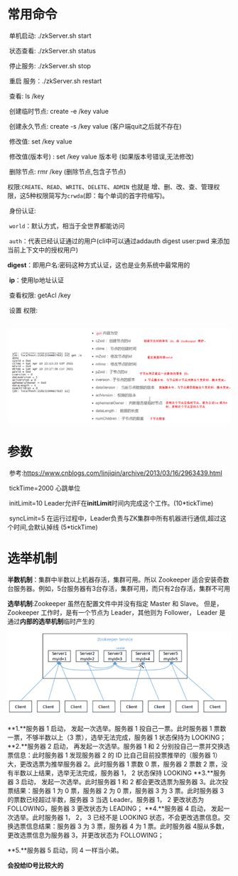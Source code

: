 # 常用命令

​	单机启动:   ./zkServer.sh  start

​	状态查看: ./zkServer.sh   status

​	停止服务: ./zkServer.sh stop

​	重启 服务：./zkServer.sh restart



​	查看:   ls /key

​	创建临时节点: create -e  /key  value

​	创建永久节点: create -s /key value   (客户端quit之后就不存在)

​	修改值:  set /key   value

​	修改值(版本号) :  set /key value  版本号   (如果版本号错误,无法修改)

​	删除节点:  rmr /key  (删除节点,包含子节点)

   权限:`CREATE`、`READ`、`WRITE`、`DELETE`、`ADMIN` 也就是 增、删、改、查、管理权限，这5种权限简写为`crwda`(即：每个单词的首字符缩写)。

​	身份认证:

​	 `world`：默认方式，相当于全世界都能访问

​	`auth`：代表已经认证通过的用户(cli中可以通过addauth digest user:pwd 来添加当前上下文中的授权用户)

​	**digest**：即用户名:密码这种方式认证，这也是业务系统中最常用的

​     **ip**：使用Ip地址认证

​	查看权限:  getAcl  /key

​	设置 权限: 



​	![1618571729740](zk.assets/1618571729740.png)



# 参数

​			参考:https://www.cnblogs.com/linjiqin/archive/2013/03/16/2963439.html

​		tickTime=2000		心跳单位

​		initLimit=10			Leader允许F在**initLimit**时间内完成这个工作。(10*tickTime)

​		syncLimit=5			在运行过程中，Leader负责与ZK集群中所有机器进行通信,超过这个时间,会默认掉线										(5*tickTime)



# 选举机制

**半数机制**：集群中半数以上机器存活，集群可用。所以 Zookeeper 适合安装奇数台服务器。例如，5台服务器有3台存活，集群可用，而只有2台存活，集群不可用

**选举机制**:Zookeeper 虽然在配置文件中并没有指定 Master 和 Slave。 但是， Zookeeper 工作时，是有一个节点为 Leader，其他则为 Follower， Leader 是通过**内部的选举机制**临时产生的

![1618147573065](zk.assets/1618147573065.png)

**1.**服务器 1 启动， 发起一次选举。服务器 1 投自己一票。此时服务器 1 票数一票，不够半数以上（3 票），选举无法完成，服务器 1 状态保持为 LOOKING；
**2.**服务器 2 启动， 再发起一次选举。服务器 1 和 2 分别投自己一票并交换选票信息：此时服务器 1 发现服务器 2 的 ID 比自己目前投票推举的（服务器 1）大，更改选票为推举服务器 2。此时服务器 1 票数 0 票，服务器 2 票数 2 票，没有半数以上结果，选举无法完成，服务器 1， 2 状态保持 LOOKING
**3.**服务器 3 启动， 发起一次选举。此时服务器 1 和 2 都会更改选票为服务器 3。此次投票结果：服务器 1 为 0 票，服务器 2 为 0 票，服务器 3 为 3 票。此时服务器 3 的票数已经超过半数，服务器 3 当选 Leader。服务器 1， 2 更改状态为 FOLLOWING，服务器 3 更改状态为 LEADING；
**4.**服务器 4 启动， 发起一次选举。此时服务器 1， 2， 3 已经不是 LOOKING 状态，不会更改选票信息。交换选票信息结果：服务器 3 为 3 票，服务器 4 为 1 票。此时服务器 4服从多数，更改选票信息为服务器 3，并更改状态为 FOLLOWING；

**5.**服务器 5 启动，同 4 一样当小弟。

**会投给ID号比较大的**